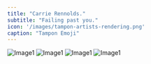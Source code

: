```yaml
---
title: "Carrie Rennolds."
subtitle: "Failing past you."
icon: '/images/tampon-artists-rendering.png'
caption: "Tampon Emoji"
---
```


![Image1](/images/blmcash.jpg)
![Image1](/images/frogs.jpg)
![Image1](/images/lars.jpg)
![Image1](/images/snake.jpg)
